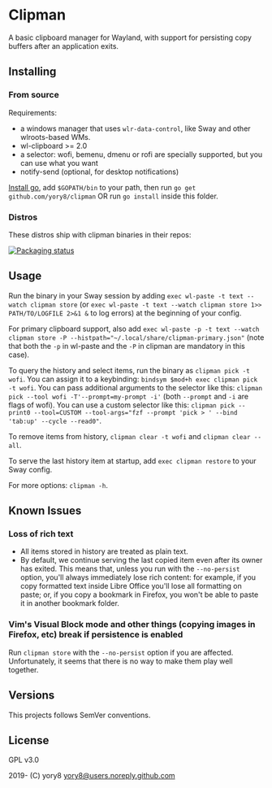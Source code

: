 # Clipman

A basic clipboard manager for Wayland, with support for persisting copy buffers after an application exits.

## Installing

### From source

Requirements:

- a windows manager that uses `wlr-data-control`, like Sway and other wlroots-based WMs.
- wl-clipboard >= 2.0
- a selector: wofi, bemenu, dmenu or rofi are specially supported, but you can use what you want
- notify-send (optional, for desktop notifications)

[Install go](https://golang.org/doc/install), add `$GOPATH/bin` to your path, then run `go get github.com/yory8/clipman` OR run `go install` inside this folder.

### Distros

These distros ship with clipman binaries in their repos:

[![Packaging status](https://repology.org/badge/vertical-allrepos/clipman.svg)](https://repology.org/project/clipman/versions)

## Usage

Run the binary in your Sway session by adding `exec wl-paste -t text --watch clipman store` (or `exec wl-paste -t text --watch clipman store 1>> PATH/TO/LOGFILE 2>&1 &` to log errors) at the beginning of your config.

For primary clipboard support, also add `exec wl-paste -p -t text --watch clipman store -P --histpath="~/.local/share/clipman-primary.json"` (note that both the `-p` in wl-paste and the `-P` in clipman are mandatory in this case).

To query the history and select items, run the binary as `clipman pick -t wofi`. You can assign it to a keybinding: `bindsym $mod+h exec clipman pick -t wofi`.
You can pass additional arguments to the selector like this: `clipman pick --tool wofi -T'--prompt=my-prompt -i'` (both `--prompt` and `-i` are flags of wofi).
You can use a custom selector like this: `clipman pick --print0 --tool=CUSTOM --tool-args="fzf --prompt 'pick > ' --bind 'tab:up' --cycle --read0"`.

To remove items from history, `clipman clear -t wofi` and `clipman clear --all`.

To serve the last history item at startup, add `exec clipman restore` to your Sway config.

For more options: `clipman -h`.

## Known Issues

### Loss of rich text

- All items stored in history are treated as plain text.
- By default, we continue serving the last copied item even after its owner has exited. This means that, unless you run with the `--no-persist` option, you'll always immediately lose rich content: for example, if you copy formatted text inside Libre Office you'll lose all formatting on paste; or, if you copy a bookmark in Firefox, you won't be able to paste it in another bookmark folder.

### Vim's Visual Block mode and other things (copying images in Firefox, etc) break if persistence is enabled

Run `clipman store` with the `--no-persist` option if you are affected. Unfortunately, it seems that there is no way to make them play well together.

## Versions

This projects follows SemVer conventions.

## License

GPL v3.0

2019- (C) yory8 <yory8@users.noreply.github.com>
